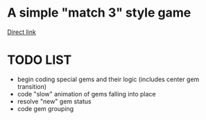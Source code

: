 # A simple "match 3" style game
[Direct link](https://shaddyjr.github.io/connect3/)

# TODO LIST
- begin coding special gems and their logic (includes center gem transition)
- code "slow" animation of gems falling into place
- resolve "new" gem status
- code gem grouping